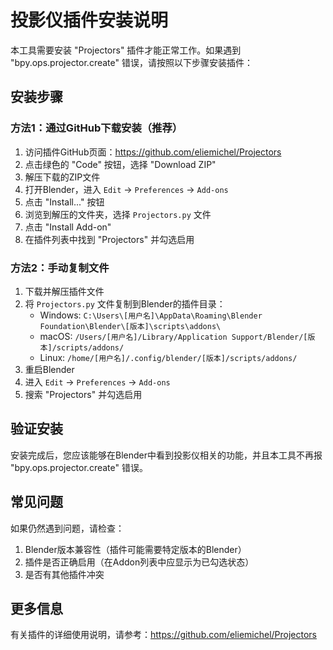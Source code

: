 # 投影仪插件安装说明

本工具需要安装 "Projectors" 插件才能正常工作。如果遇到 "bpy.ops.projector.create" 错误，请按照以下步骤安装插件：

## 安装步骤

### 方法1：通过GitHub下载安装（推荐）

1. 访问插件GitHub页面：https://github.com/eliemichel/Projectors
2. 点击绿色的 "Code" 按钮，选择 "Download ZIP"
3. 解压下载的ZIP文件
4. 打开Blender，进入 `Edit` → `Preferences` → `Add-ons`
5. 点击 "Install..." 按钮
6. 浏览到解压的文件夹，选择 `Projectors.py` 文件
7. 点击 "Install Add-on"
8. 在插件列表中找到 "Projectors" 并勾选启用

### 方法2：手动复制文件

1. 下载并解压插件文件
2. 将 `Projectors.py` 文件复制到Blender的插件目录：
   - Windows: `C:\Users\[用户名]\AppData\Roaming\Blender Foundation\Blender\[版本]\scripts\addons\`
   - macOS: `/Users/[用户名]/Library/Application Support/Blender/[版本]/scripts/addons/`
   - Linux: `/home/[用户名]/.config/blender/[版本]/scripts/addons/`
3. 重启Blender
4. 进入 `Edit` → `Preferences` → `Add-ons`
5. 搜索 "Projectors" 并勾选启用

## 验证安装

安装完成后，您应该能够在Blender中看到投影仪相关的功能，并且本工具不再报 "bpy.ops.projector.create" 错误。

## 常见问题

如果仍然遇到问题，请检查：
1. Blender版本兼容性（插件可能需要特定版本的Blender）
2. 插件是否正确启用（在Addon列表中应显示为已勾选状态）
3. 是否有其他插件冲突

## 更多信息

有关插件的详细使用说明，请参考：https://github.com/eliemichel/Projectors